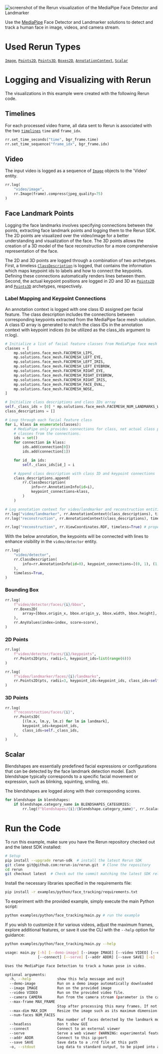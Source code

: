 <!--[metadata]
title = "Face Tracking"
tags = ["2D", "3D", "camera", "face-tracking", "live", "mediapipe", "time-series"]
thumbnail = "https://static.rerun.io/mp_face/f5ee03278408bf8277789b637857d5a4fda7eba3/480w.png"
thumbnail_dimensions = [480, 335]
-->


<picture>
  <source media="(max-width: 480px)" srcset="https://static.rerun.io/mp_face/f5ee03278408bf8277789b637857d5a4fda7eba3/480w.png">
  <source media="(max-width: 768px)" srcset="https://static.rerun.io/mp_face/f5ee03278408bf8277789b637857d5a4fda7eba3/768w.png">
  <source media="(max-width: 1024px)" srcset="https://static.rerun.io/mp_face/f5ee03278408bf8277789b637857d5a4fda7eba3/1024w.png">
  <source media="(max-width: 1200px)" srcset="https://static.rerun.io/mp_face/f5ee03278408bf8277789b637857d5a4fda7eba3/1200w.png">
  <img src="https://static.rerun.io/mp_face/f5ee03278408bf8277789b637857d5a4fda7eba3/full.png" alt="screenshot of the Rerun visualization of the MediaPipe Face Detector and Landmarker">
</picture>


Use the [MediaPipe](https://google.github.io/mediapipe/) Face Detector and Landmarker solutions to detect and track a human face in image, videos, and camera stream.


# Used Rerun Types
[`Image`](https://www.rerun.io/docs/reference/types/archetypes/image), [`Points2D`](https://www.rerun.io/docs/reference/types/archetypes/points2d), [`Points3D`](https://www.rerun.io/docs/reference/types/archetypes/points3d), [`Boxes2D`](https://www.rerun.io/docs/reference/types/archetypes/boxes2d), [`AnnotationContext`](https://www.rerun.io/docs/reference/types/archetypes/annotation_context), [`Scalar`](https://www.rerun.io/docs/reference/types/archetypes/scalar) 

# Logging and Visualizing with Rerun
The visualizations in this example were created with the following Rerun code.

## Timelines

For each processed video frame, all data sent to Rerun is associated with the two [`timelines`](https://www.rerun.io/docs/concepts/timelines) `time` and `frame_idx`.

```python
rr.set_time_seconds("time", bgr_frame.time)
rr.set_time_sequence("frame_idx", bgr_frame.idx)
```

## Video
The input video is logged as a sequence of [`Image`](https://www.rerun.io/docs/reference/types/archetypes/image) objects to the 'Video' entity.
```python
rr.log(
    "video/image", 
    rr.Image(frame).compress(jpeg_quality=75)
)
```

## Face Landmark Points
Logging the face landmarks involves specifying connections between the points, extracting face landmark points and logging them to the Rerun SDK. 
The 2D points are visualized over the video/image for a better understanding and visualization of the face. 
The 3D points allows the creation of a 3D model of the face reconstruction for a more comprehensive representation of the face.

The 2D and 3D points are logged through a combination of two archetypes. First, a timeless
[`ClassDescription`](https://www.rerun.io/docs/reference/types/datatypes/class_description) is logged, that contains the information which maps keypoint ids to labels and how to connect
the keypoints. Defining these connections automatically renders lines between them. 
Second, the actual keypoint positions are logged in 2D and 3D as [`Points2D`](https://www.rerun.io/docs/reference/types/archetypes/points2d) and [`Points3D`](https://www.rerun.io/docs/reference/types/archetypes/points3d) archetypes, respectively.

### Label Mapping and Keypoint Connections

An annotation context is logged with one class ID assigned per facial feature. The class description includes the connections between corresponding keypoints extracted from the MediaPipe face mesh solution. 
A class ID array is generated to match the class IDs in the annotation context with keypoint indices (to be utilized as the class_ids argument to rr.log).
```python
# Initialize a list of facial feature classes from MediaPipe face mesh solution
classes = [
    mp.solutions.face_mesh.FACEMESH_LIPS,
    mp.solutions.face_mesh.FACEMESH_LEFT_EYE,
    mp.solutions.face_mesh.FACEMESH_LEFT_IRIS,
    mp.solutions.face_mesh.FACEMESH_LEFT_EYEBROW,
    mp.solutions.face_mesh.FACEMESH_RIGHT_EYE,
    mp.solutions.face_mesh.FACEMESH_RIGHT_EYEBROW,
    mp.solutions.face_mesh.FACEMESH_RIGHT_IRIS,
    mp.solutions.face_mesh.FACEMESH_FACE_OVAL,
    mp.solutions.face_mesh.FACEMESH_NOSE,
]

# Initialize class descriptions and class IDs array
self._class_ids = [0] * mp.solutions.face_mesh.FACEMESH_NUM_LANDMARKS_WITH_IRISES
class_descriptions = []

# Loop through each facial feature class
for i, klass in enumerate(classes):
    # MediaPipe only provides connections for class, not actual class per keypoint. So we have to extract the
    # classes from the connections.
    ids = set()
    for connection in klass:
        ids.add(connection[0])
        ids.add(connection[1])

    for id_ in ids:
        self._class_ids[id_] = i

    # Append class description with class ID and keypoint connections
    class_descriptions.append(
        rr.ClassDescription(
            info=rr.AnnotationInfo(id=i),
            keypoint_connections=klass,
        )
    )

# Log annotation context for video/landmarker and reconstruction entities
rr.log("video/landmarker", rr.AnnotationContext(class_descriptions), timeless=True)
rr.log("reconstruction", rr.AnnotationContext(class_descriptions), timeless=True)

rr.log("reconstruction", rr.ViewCoordinates.RDF, timeless=True) # properly align the 3D face in the viewer
```

With the below annotation, the keypoints will be connected with lines to enhance visibility in the `video/detector` entity.
```python
rr.log(
    "video/detector",
    rr.ClassDescription(
        info=rr.AnnotationInfo(id=0), keypoint_connections=[(0, 1), (1, 2), (2, 0), (2, 3), (0, 4), (1, 5)]
    ),
    timeless=True,
)
```
### Bounding Box

```python
rr.log(
    f"video/detector/faces/{i}/bbox",
    rr.Boxes2D(
        array=[bbox.origin_x, bbox.origin_y, bbox.width, bbox.height], array_format=rr.Box2DFormat.XYWH
    ),
    rr.AnyValues(index=index, score=score),
)
```


### 2D Points

```python
rr.log(
    f"video/detector/faces/{i}/keypoints", 
    rr.Points2D(pts, radii=3, keypoint_ids=list(range(6)))
)
```

```python
rr.log(
    f"video/landmarker/faces/{i}/landmarks",
    rr.Points2D(pts, radii=3, keypoint_ids=keypoint_ids, class_ids=self._class_ids),
)
```

### 3D Points

```python
rr.log(
    f"reconstruction/faces/{i}",
    rr.Points3D(
        [(lm.x, lm.y, lm.z) for lm in landmark],
        keypoint_ids=keypoint_ids,
        class_ids=self._class_ids,
    ),
)
```

## Scalar 
Blendshapes are essentially predefined facial expressions or configurations that can be detected by the face landmark detection model. Each blendshape typically corresponds to a specific facial movement or expression, such as blinking, squinting, smiling, etc.

The blendshapes are logged along with their corresponding scores.
```python
for blendshape in blendshapes:
    if blendshape.category_name in BLENDSHAPES_CATEGORIES:
        rr.log(f"blendshapes/{i}/{blendshape.category_name}", rr.Scalar(blendshape.score))
```

# Run the Code
To run this example, make sure you have the Rerun repository checked out and the latest SDK installed:
```bash
# Setup 
pip install --upgrade rerun-sdk  # install the latest Rerun SDK
git clone git@github.com:rerun-io/rerun.git  # Clone the repository
cd rerun
git checkout latest  # Check out the commit matching the latest SDK release
```
Install the necessary libraries specified in the requirements file:
```bash
pip install -r examples/python/face_tracking/requirements.txt
```
To experiment with the provided example, simply execute the main Python script:
```bash
python examples/python/face_tracking/main.py # run the example
```
If you wish to customize it for various videos, adjust the maximum frames, explore additional features, or save it use the CLI with the `--help` option for guidance:
```bash
python examples/python/face_tracking/main.py --help 

usage: main.py [-h] [--demo-image] [--image IMAGE] [--video VIDEO] [--camera CAMERA] [--max-frame MAX_FRAME] [--max-dim MAX_DIM] [--num-faces NUM_FACES] [--headless]
               [--connect] [--serve] [--addr ADDR] [--save SAVE] [-o]

Uses the MediaPipe Face Detection to track a human pose in video.

optional arguments:
  -h, --help            show this help message and exit
  --demo-image          Run on a demo image automatically downloaded
  --image IMAGE         Run on the provided image
  --video VIDEO         Run on the provided video file.
  --camera CAMERA       Run from the camera stream (parameter is the camera ID, usually 0)
  --max-frame MAX_FRAME
                        Stop after processing this many frames. If not specified, will run until interrupted.
  --max-dim MAX_DIM     Resize the image such as its maximum dimension is not larger than this value.
  --num-faces NUM_FACES
                        Max number of faces detected by the landmark model (temporal smoothing is applied only for a value of 1).
  --headless            Don t show GUI
  --connect             Connect to an external viewer
  --serve               Serve a web viewer (WARNING: experimental feature)
  --addr ADDR           Connect to this ip:port
  --save SAVE           Save data to a .rrd file at this path
  -o, --stdout          Log data to standard output, to be piped into a Rerun Viewer
```